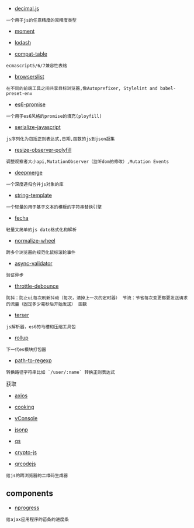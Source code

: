 * [decimal.js](https://github.com/MikeMcl/decimal.js)
```
一个用于js的任意精度的双精度类型
```

* [moment](https://github.com/moment/moment)
* [lodash](https://github.com/lodash/lodash)

* [compat-table](https://github.com/kangax/compat-table)

``` 
ecmascript5/6/7兼容性表格
```

* [browserslist](https://github.com/browserslist/browserslist)

``` 
在不同的前端工具之间共享目标浏览器,像Autoprefixer, Stylelint and babel-preset-env
```

* [es6-promise](https://github.com/stefanpenner/es6-promise)

``` 
一个用于es6风格的promise的填充(ployfill)
```

* [serialize-javascript](https://github.com/yahoo/serialize-javascript)

``` 
js序列化为包括正则表达式,日期,函数的js到json超集
```

* [resize-observer-polyfill](https://github.com/que-etc/resize-observer-polyfill)

``` 
调整观察者大小api,MutationObserver（监听dom的修改）,Mutation Events
```

* [deepmerge](https://github.com/TehShrike/deepmerge)
```
一个深度递归合并js对象的库
```

* [string-template](https://github.com/Matt-Esch/string-template)
```
一个轻量的用于基于文本的模板的字符串替换引擎
```

* [fecha](https://github.com/taylorhakes/fecha)
```
轻量又简单的js date格式化和解析
```

* [normalize-wheel](https://github.com/basilfx/normalize-wheel)
```
跨多个浏览器的规范化鼠标滚轮事件
```

* [async-validator](https://github.com/yiminghe/async-validator)
```
验证异步
```

* [throttle-debounce](https://github.com/niksy/throttle-debounce)
```
防抖：防止ui每次刷新抖动（每次，清掉上一次的定时器） 节流：节省每次变更都要发送请求的流量（固定多少毫秒后开始发送） 函数
```

* [terser](https://github.com/terser/terser)
```
js解析器，es6的马槽和压缩工具包
```

* [rollup](https://github.com/rollup/rollup)
```
下一代es模块打包器
```

* [path-to-regexp](https://github.com/pillarjs/path-to-regexp)
```
转换路径字符串比如 `/user/:name` 转换正则表达式

```

获取

* [axios](https://github.com/axios/axios)
* [cooking](https://github.com/ElemeFE/cooking)
* [vConsole](https://github.com/Tencent/vConsole)
* [jsonp](https://github.com/webmodules/jsonp)
* [qs](https://github.com/ljharb/qs)
* [crypto-js](https://github.com/brix/crypto-js)

* [qrcodejs](https://github.com/davidshimjs/qrcodejs)

``` 
给js的跨浏览器的二维码生成器
```

## components

* [nprogress](https://github.com/rstacruz/nprogress)

``` 
给ajax应用程序的苗条的进度条 
```
